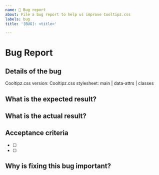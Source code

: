 ```yaml
---
name: 🐞 Bug report
about: File a bug report to help us improve Cooltipz.css
labels: bug
title: '[BUG]: <title>'

---
```


<!--
  🧡 Thank you for your time to make Cooltipz.css better with your feedback.

  👍 A properly detailed bug report can save a lot of time and help to fix issues as soon as possible.

  A bug could be:
  - An incorrectly implemented feature
  - Syntax error
  - Wrong CSS used
  - Other (if you think you've found a different type of bug, please still raise it and we will review)
-->
# Bug Report

## Details of the bug
<!--
  Provide as much detail as you can about this bug.
  Provide screenshots if applicable.
-->
Cooltipz.css version:
Cooltipz.css stylesheet: main | data-attrs | classes

## What is the expected result?


## What is the actual result?


## Acceptance criteria
<!--
  Provide a bullet-pointed list of acceptance criteria.
-->
- [ ] 
- [ ] 

## Why is fixing this bug important?
<!--
  This helps us decide the priority order of issues.
-->